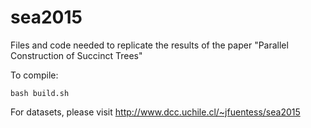 # sea2015
Files and code needed to replicate the results of the paper "Parallel Construction of Succinct Trees"

To compile:
```
bash build.sh
```


For datasets, please visit http://www.dcc.uchile.cl/~jfuentess/sea2015
